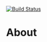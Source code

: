 [![Build Status](https://travis-ci.org/stanhordiyenko/go-localapi.svg?branch=master)](https://travis-ci.org/stanhordiyenko/go-localapi)

# About
